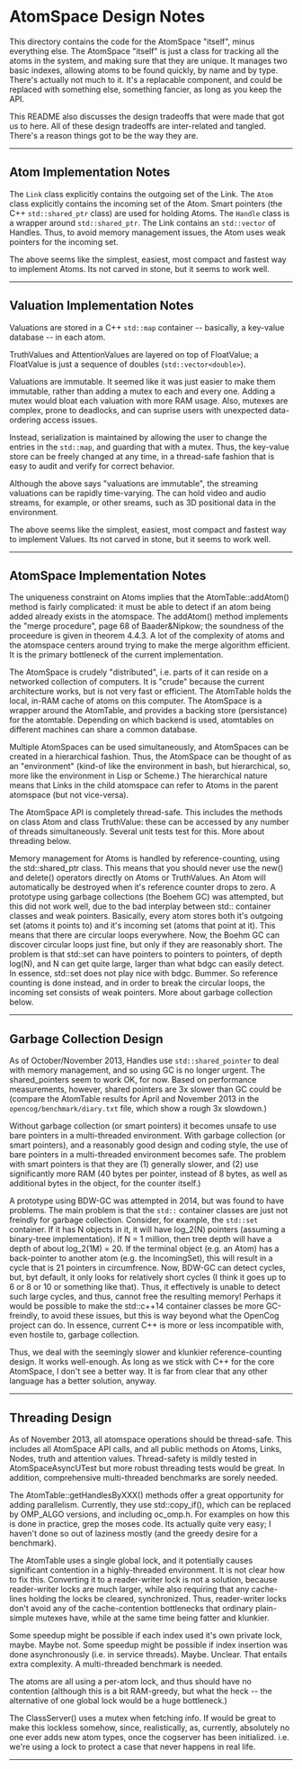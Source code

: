 
AtomSpace Design Notes
======================
This directory contains the code for the AtomSpace "itself", minus
everything else. The AtomSpace "itself" is just a class for tracking
all the atoms in the system, and making sure that they are unique.
It manages two basic indexes, allowing atoms to be found quickly,
by name and by type.  There's actually not much to it. It's a
replacable component, and could be replaced with something else,
something fancier, as long as you keep the API.

This README also discusses the design tradeoffs that were made that got
us to here. All of these design tradeoffs are inter-related and tangled.
There's a reason things got to be the way they are.

-------------------------
Atom Implementation Notes
-------------------------
The `Link` class explicitly contains the outgoing set of the Link.
The `Atom` class explicitly contains the incoming set of the Atom.
Smart pointers (the C++ `std::shared_ptr` class) are used for holding
Atoms.  The `Handle` class is a wrapper around `std::shared_ptr`.
The Link contains an `std::vector` of Handles.  Thus, to avoid memory
management issues, the Atom uses weak pointers for the incoming set.

The above seems like the simplest, easiest, most compact and fastest
way to implement Atoms.  Its not carved in stone, but it seems to work
well.

------------------------------
Valuation Implementation Notes
------------------------------
Valuations are stored in a C++ `std::map` container -- basically, a
key-value database -- in each atom.

TruthValues and AttentionValues are layered on top of FloatValue; a
FloatValue is just a sequence of doubles (`std::vector<double>`).

Valuations are immutable. It seemed like it was just easier to make
them immutable, rather than adding a mutex to each and every one.
Adding a mutex would bloat each valuation with more RAM usage.  Also,
mutexes are complex, prone to deadlocks, and can suprise users with
unexpected data-ordering access issues.

Instead, serialization is maintained by allowing the user to change
the entries in the `std::map`, and guarding that with a mutex. Thus,
the key-value store can be freely changed at any time, in a thread-safe
fashion that is easy to audit and verify for correct behavior.

Although the above says "valuations are immutable", the streaming
valuations can be rapidly time-varying. The can hold video and audio
streams, for example, or other sreams, such as 3D positional data
in the environment.

The above seems like the simplest, easiest, most compact and fastest
way to implement Values.  Its not carved in stone, but it seems to work
well.


------------------------------
AtomSpace Implementation Notes
------------------------------
The uniqueness constraint on Atoms implies that the AtomTable::addAtom()
method is fairly complicated: it must be able to detect if an atom
being added already exists in the atomspace.  The addAtom() method
implements the "merge procedure", page 68 of Baader&Nipkow; the
soundness of the proceedure is given in theorem 4.4.3.  A lot of the
complexity of atoms and the atomspace centers around trying to make
the merge algorithm efficient.  It is the primary bottleneck of the
current implementation.

The AtomSpace is crudely "distributed", i.e. parts of it can reside on
a networked collection of computers.  It is "crude" because the current
architecture works, but is not very fast or efficient.  The AtomTable
holds the local, in-RAM cache of atoms on this computer. The AtomSpace
is a wrapper around the AtomTable, and provides a backing store
(persistance) for the atomtable.  Depending on which backend is used,
atomtables on different machines can share a common database.

Multiple AtomSpaces can be used simultaneously, and AtomSpaces can be
created in a hierarchical fashion.  Thus, the AtomSpace can be thought
of as an "environment" (kind-of like the environment in bash, but
hierarchical, so, more like the environment in Lisp or Scheme.)  The
hierarchical nature means that Links in the child atomspace can refer
to Atoms in the parent atomspace (but not vice-versa).

The AtomSpace API is completely thread-safe. This includes the methods
on class Atom and class TruthValue: these can be accessed by any number
of threads simultaneously. Several unit tests test for this. More about
threading below.

Memory management for Atoms is handled by reference-counting, using the
std::shared_ptr class. This means that you should never use the new()
and delete() operators directly on Atoms or TruthValues. An Atom will
automatically be destroyed when it's reference counter drops to zero.
A prototype using garbage collections (the Boehem GC) was attempted, but
this did not work well, due to the bad interplay between std:: container
classes and weak pointers.  Basically, every atom stores both it's
outgoing set (atoms it points to) and it's incoming set (atoms that
point at it). This means that there are circular loops everywhere. Now,
the Boehm GC can discover circular loops just fine, but only if they are
reasonably short. The problem is that std::set can have pointers to
pointers to pointers, of depth log(N), and N can get quite large,
larger than what bdgc can easily detect. In essence, std::set does not
play nice with bdgc. Bummer. So reference counting is done instead, and
in order to break the circular loops, the incoming set consists of weak
pointers. More about garbage collection below.

-------------------------
Garbage Collection Design
-------------------------

As of October/November 2013, Handles use `std::shared_pointer` to deal
with memory management, and so using GC is no longer urgent.  The
shared_pointers seem to work OK, for now.  Based on performance
measurements, however, shared pointers are 3x slower than GC could be
(compare the AtomTable results for April and November 2013 in the
`opencog/benchmark/diary.txt` file, which show a rough 3x slowdown.)

Without garbage collection (or smart pointers) it becomes unsafe to use
bare pointers in a multi-threaded environment.  With garbage collection
(or smart pointers), and a reasonably good design and coding style, the
use of bare pointers in a multi-threaded environment becomes safe. The
problem with smart pointers is that they are (1) generally slower, and
(2) use significantly more RAM (40 bytes per pointer, instead of 8 bytes,
as well as additional bytes in the object, for the counter itself.)

A prototype using BDW-GC was attempted in 2014, but was found to have
problems.  The main problem is that the `std::` container classes are
just not freindly for garbage collection.  Consider, for example, the
`std::set` container. If it has N objects in it, it will have log_2(N)
pointers (assuming a binary-tree implementation).  If N = 1 million,
then tree depth will have a depth of about log_2(1M) = 20. If the
terminal object (e.g. an Atom) has a back-pointer to another atom
(e.g. the IncomingSet), this will result in a cycle that is 21 pointers
in circumfrence.  Now, BDW-GC can detect cycles, but, byt default, it
only looks for relatively short cycles (I think it goes up to 6 or 8
or 10 or something like that). Thus, it effectively is unable to detect
such large cycles, and thus, cannot free the resulting memory!  Perhaps
it would be possible to make the std::c++14 container classes be more
GC-freindly, to avoid these issues, but this is way beyond what the
OpenCog project can do.  In essence, current C++ is more or less
incompatible with, even hostile to, garbage collection.

Thus, we deal with the seemingly slower and klunkier reference-counting
design.  It works well-enough.  As long as we stick with C++ for the
core AtomSpace, I don't see a better way.  It is far from clear that
any other language has a better solution, anyway.


----------------
Threading Design
----------------

As of November 2013, all atomspace operations should be thread-safe.
This includes all AtomSpace API calls, and all public methods on Atoms,
Links, Nodes, truth and attention values.  Thread-safety is mildly
tested in AtomSpaceAsyncUTest but more robust threading tests would be
great.  In addition, comprehensive multi-threaded benchmarks are sorely
needed.

The AtomTable::getHandlesByXXX() methods offer a great opportunity for
adding parallelism.  Currently, they use std::copy_if(), which can be
replaced by OMP_ALGO versions, and including oc_omp.h. For examples on
how this is done in practice, grep the moses code. Its actually quite
very easy; I haven't done so out of laziness mostly (and the greedy
desire for a benchmark).

The AtomTable uses a single global lock, and it potentially causes
significant contention in a highly-threaded environment. It is not
clear how to fix this.  Converting it to a reader-writer lock is not
a solution, because reader-writer locks are much larger, while also
requiring that any cache-lines holding the locks be cleared,
synchronized.  Thus, reader-writer locks don't avoid any of the
cache-contention bottlenecks that ordinary plain-simple mutexes have,
while at the same time being fatter and klunkier.

Some speedup might be possible if each index used it's own private lock,
maybe. Maybe not.  Some speedup might be possible if index insertion was
done asynchronously (i.e. in service threads). Maybe. Unclear. That
entails extra complexity.  A multi-threaded benchmark is needed.

The atoms are all using a per-atom lock, and thus should have no
contention (although this is a bit RAM-greedy, but what the heck --
the alternative of one global lock would be a huge bottleneck.)

The ClassServer() uses a mutex when fetching info.  If would be great
to make this lockless somehow, since, realistically, as, currently,
absolutely no one ever adds new atom types, once the cogserver has been
initialized. i.e. we're using a lock to protect a case that never
happens in real life.

-----
